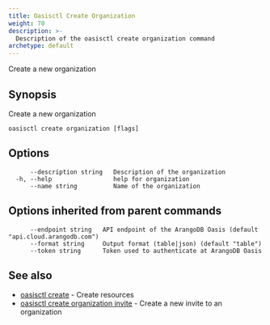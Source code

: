 ```yaml
---
title: Oasisctl Create Organization
weight: 70
description: >-
  Description of the oasisctl create organization command
archetype: default
---
```

Create a new organization

## Synopsis

Create a new organization

```
oasisctl create organization [flags]
```

## Options

```
      --description string   Description of the organization
  -h, --help                 help for organization
      --name string          Name of the organization
```

## Options inherited from parent commands

```
      --endpoint string   API endpoint of the ArangoDB Oasis (default "api.cloud.arangodb.com")
      --format string     Output format (table|json) (default "table")
      --token string      Token used to authenticate at ArangoDB Oasis
```

## See also

* [oasisctl create](_index.md)	 - Create resources
* [oasisctl create organization invite](create-organization-invite.md)	 - Create a new invite to an organization

